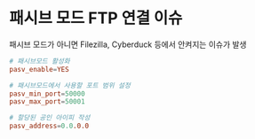# 패시브 모드 FTP 연결 이슈

패시브 모드가 아니면 Filezilla, Cyberduck 등에서 안켜지는 이슈가 발생

``` conf
# 패시브모드 활성화
pasv_enable=YES

# 패시브모드에서 사용할 포트 범위 설정
pasv_min_port=50000
pasv_max_port=50001

# 할당된 공인 아이피 작성
pasv_address=0.0.0.0
```
